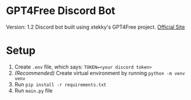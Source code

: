 # GPT4Free Discord Bot
Version: 1.2
Discord bot built using xtekky's GPT4Free project.
[Official Site](https://freegpt.medved404.repl.co)

# Setup
1. Create `.env` file, which says: `TOKEN=<your discord token>`
2. *(Recommended)* Create virtual environment by running `python -m venv venv`
3. Run `pip install -r requirements.txt`
4. Run `main.py` file
